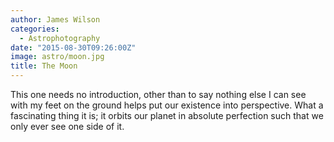 ```yaml
---
author: James Wilson
categories:
  - Astrophotography
date: "2015-08-30T09:26:00Z"
image: astro/moon.jpg
title: The Moon
---
```


This one needs no introduction, other than to say nothing else I can see with my feet on the ground helps put our existence into perspective. What a fascinating thing it is; it orbits our planet in absolute perfection such that we only ever see one side of it.
